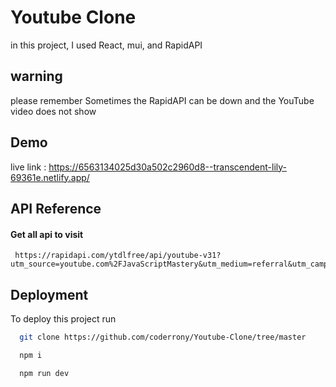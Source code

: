 
# Youtube Clone

in this project, I used React, mui, and RapidAPI 


## warning 
please remember Sometimes the RapidAPI can be down  and the YouTube video does not show 
## Demo

live link : https://6563134025d30a502c2960d8--transcendent-lily-69361e.netlify.app/


## API Reference

#### Get all api to visit

```http
 https://rapidapi.com/ytdlfree/api/youtube-v31?utm_source=youtube.com%2FJavaScriptMastery&utm_medium=referral&utm_campaign=DevRel
```

## Deployment

To deploy this project run

```bash
  git clone https://github.com/coderrony/Youtube-Clone/tree/master
```
```bash
  npm i
```
```bash
  npm run dev
```

